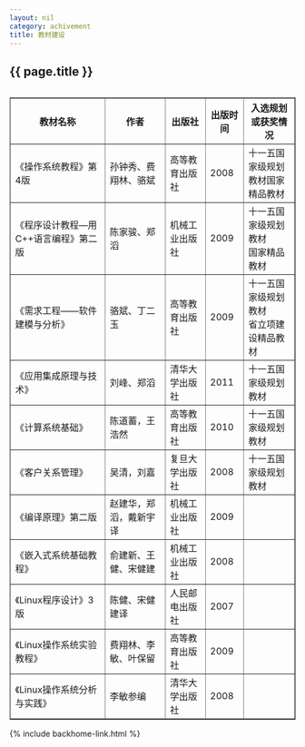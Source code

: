 ```yaml
---
layout: nil
category: achivement
title: 教材建设
---
```


## {{  page.title  }}

<a href="{{  site.baseurl  }}assets/achivement_textbooks.jpg" data-gal="lightbox" title="教材建设"><img src="{{  site.baseurl  }}assets/achivement_textbooks_thumb.jpg" class="aligncenter frame" alt="" /></a>

<table border="1">
  <tr>
    <th>教材名称</th>
    <th>作者</th>
    <th>出版社</th>
    <th>出版时间</th>
    <th>入选规划或获奖情况</th>
  </tr>
  <tr>
    <td>《操作系统教程》第4版</td>
    <td>孙钟秀、费翔林、骆斌</td>
    <td>高等教育出版社</td>
    <td>2008</td>
    <td>十一五国家级规划<br />
    教材国家精品教材</td>
  </tr>
  <tr>
    <td>《程序设计教程—用C++语言编程》第二版</td>
    <td>陈家骏、郑滔</td>
    <td>机械工业出版社</td>
    <td>2009</td>
    <td>十一五国家级规划教材<br />
    国家精品教材</td>
  </tr>
  <tr>
    <td>《需求工程——软件建模与分析》</td>
    <td>骆斌、丁二玉</td>
    <td>高等教育出版社</td>
    <td>2009</td>
    <td>十一五国家级规划教材 <br />
    省立项建设精品教材</td>
  </tr>
  <tr>
    <td>《应用集成原理与技术》</td>
    <td>刘峰、郑滔</td>
    <td>清华大学出版社</td>
    <td>2011</td>
    <td>十一五国家级规划教材</td>
  </tr>
  <tr>
    <td>《计算系统基础》</td>
    <td>陈道蓄，王浩然</td>
    <td>高等教育出版社</td>
    <td>2010</td>
    <td>十一五国家级规划教材</td>
  </tr>
  <tr>
    <td>《客户关系管理》</td>
    <td>吴清，刘嘉</td>
    <td>复旦大学出版社</td>
    <td>2008</td>
    <td>十一五国家级规划教材</td>
  </tr>
  <tr>
    <td>《编译原理》第二版</td>
    <td>赵建华，郑滔，戴新宇译</td>
    <td>机械工业出版社</td>
    <td>2009</td>
    <td>&nbsp;</td>
  </tr>
  <tr>
    <td>《嵌入式系统基础教程》</td>
    <td>俞建新、王健、宋健建</td>
    <td>机械工业出版社</td>
    <td>2008</td>
    <td>&nbsp;</td>
  </tr>
  <tr>
    <td>《Linux程序设计》3版</td>
    <td>陈健、宋健建译</td>
    <td>人民邮电出版社</td>
    <td>2007</td>
    <td>&nbsp;</td>
  </tr>
  <tr>
    <td>《Linux操作系统实验教程》</td>
    <td>费翔林、李敏、叶保留</td>
    <td>高等教育出版社</td>
    <td>2009</td>
    <td>&nbsp;</td>
  </tr>
  <tr>
    <td>《Linux操作系统分析与实践》</td>
    <td>李敏参编</td>
    <td>清华大学出版社</td>
    <td>2008</td>
    <td>&nbsp;</td>
  </tr>
</table>

{% include backhome-link.html %}